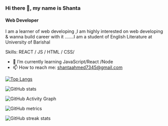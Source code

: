 <!-- ![Web Developer](https://scontent.fjsr8-1.fna.fbcdn.net/v/t1.6435-9/60364166_414920915777364_4011804143738945536_n.jpg?_nc_cat=104&ccb=1-5&_nc_sid=e3f864&_nc_ohc=ivHXnDf_7qEAX9Z56gO&_nc_ht=scontent.fjsr8-1.fna&oh=00_AT8e5ZTRTiU07Uyzb0rkUggYh5Otq1vEYSItTF1AuieQyA&oe=620A345D) -->


### Hi there 👋, my name is Shanta
#### Web Developer

I am a learner of web developing ,I am highly interested on web developing & wanna build career with it .......I am a student of English Literature at University of Barishal

Skills:  REACT / JS / HTML / CSS/ 

- 🌱 I’m currently learning JavaScript/React /Node 
- 📫 How to reach me: shantaahmed7345@gmail.com 



[![Top Langs](https://github-readme-stats.vercel.app/api/top-langs/?username=Shanta-Ahmed)](https://github.com/anuraghazra/github-readme-stats)

![GitHub stats](https://github-readme-stats.vercel.app/api?username=Shanta-Ahmed&show_icons=true)  

![GitHub Activity Graph](https://activity-graph.herokuapp.com/graph?username=Shanta-Ahmed)  

![GitHub metrics](https://metrics.lecoq.io/Shanta-Ahmed)  

![GitHub streak stats](https://github-readme-streak-stats.herokuapp.com/?user=Shanta-Ahmed)  



